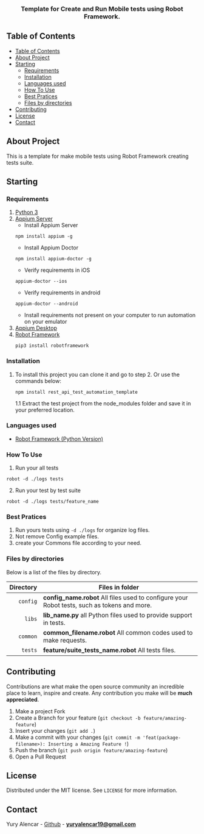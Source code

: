 <br />
<p align="center">
  <h3 align="center">Template for Create and Run Mobile tests using Robot Framework.</h3>
</p>

<!-- TABLE OF CONTENTS -->

## Table of Contents

- [Table of Contents](#table-of-contents)
- [About Project](#about-project)
- [Starting](#starting)
  - [Requirements](#requirements)
  - [Installation](#installation)
  - [Languages used](#languages-used)
  - [How To Use](#how-to-use)
  - [Best Pratices](#best-pratices)
  - [Files by directories](#files-by-directories)
- [Contributing](#contributing)
- [License](#license)
- [Contact](#contact)

## About Project

This is a template for make mobile tests using Robot Framework creating tests suite.

## Starting

### Requirements

1. [Python 3](https://www.python.org/downloads/)
2. [Appium Server](https://github.com/appium/appium-desktop)
    * Install Appium Server
    ```
    npm install appium -g
    ```
    * Install Appium Doctor
    ```
    npm install appium-doctor -g
    ```
    * Verify requirements in iOS
    ```
    appium-doctor --ios
    ```
    * Verify requirements in android
    ```
    appium-doctor --android
    ```
    * Install requirements not present on your computer to run automation on your emulator
3. [Appium Desktop](https://github.com/appium/appium-desktop)
4. [Robot Framework](https://robotframework.org/)
    ```
    pip3 install robotframework
    ```

### Installation

1. To install this project you can clone it and go to step 2. Or use the commands below:
    ```
    npm install rest_api_test_automation_template
    ```
    1.1 Extract the test project from the node_modules folder and save it in your preferred location.

### Languages used

- [Robot Framework (Python Version)](https://robotframework.org/)

### How To Use

1. Run your all tests
```
robot -d ./logs tests
```

2. Run your test by test suite
```
robot -d ./logs tests/feature_name
```

### Best Pratices

1. Run yours tests using `-d ./logs` for organize log files.
2. Not remove Config example files.
3. create your Commons file according to your need.

### Files by directories

Below is a list of the files by directory.

|               Directory | Files in folder                                                               |
| ----------------------: | ----------------------------------------------------------------------------- |
|                `config` | **config_name.robot** All files used to configure your Robot tests, such as tokens and more.  |
|                  `libs` | **lib_name.py** all Python files used to provide support in tests.                            |
|                `common` | **common_filename.robot** All common codes used to make requests.   |
|                 `tests` | **feature/suite_tests_name.robot** All tests files.   |

## Contributing

Contributions are what make the open source community an incredible place to learn, inspire and create. Any contribution you make will be **much appreciated**.
1. Make a project Fork
2. Create a Branch for your feature (`git checkout -b feature/amazing-feature`)
3. Insert your changes (`git add .`)
4. Make a commit with your changes (`git commit -m 'feat(package-filename>): Inserting a Amazing Feature !`)
5. Push the branch (`git push origin feature/amazing-feature`)
6. Open a Pull Request

## License

Distributed under the MIT license. See `LICENSE` for more information.

## Contact

Yury Alencar - [Github](https://github.com/yuryalencar) - **yuryalencar19@gmail.com**
